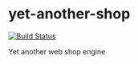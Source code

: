 yet-another-shop
================

[![Build Status](https://travis-ci.org/skvorec/yet-another-shop.png?branch=master)](https://travis-ci.org/skvorec/yet-another-shop)

Yet another web shop engine
